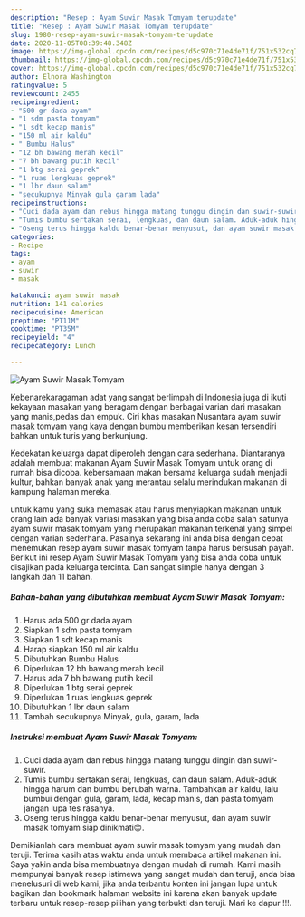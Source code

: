 ```yaml
---
description: "Resep : Ayam Suwir Masak Tomyam terupdate"
title: "Resep : Ayam Suwir Masak Tomyam terupdate"
slug: 1980-resep-ayam-suwir-masak-tomyam-terupdate
date: 2020-11-05T08:39:48.348Z
image: https://img-global.cpcdn.com/recipes/d5c970c71e4de71f/751x532cq70/ayam-suwir-masak-tomyam-foto-resep-utama.jpg
thumbnail: https://img-global.cpcdn.com/recipes/d5c970c71e4de71f/751x532cq70/ayam-suwir-masak-tomyam-foto-resep-utama.jpg
cover: https://img-global.cpcdn.com/recipes/d5c970c71e4de71f/751x532cq70/ayam-suwir-masak-tomyam-foto-resep-utama.jpg
author: Elnora Washington
ratingvalue: 5
reviewcount: 2455
recipeingredient:
- "500 gr dada ayam"
- "1 sdm pasta tomyam"
- "1 sdt kecap manis"
- "150 ml air kaldu"
- " Bumbu Halus"
- "12 bh bawang merah kecil"
- "7 bh bawang putih kecil"
- "1 btg serai geprek"
- "1 ruas lengkuas geprek"
- "1 lbr daun salam"
- "secukupnya Minyak gula garam lada"
recipeinstructions:
- "Cuci dada ayam dan rebus hingga matang tunggu dingin dan suwir-suwir."
- "Tumis bumbu sertakan serai, lengkuas, dan daun salam. Aduk-aduk hingga harum dan bumbu berubah warna. Tambahkan air kaldu, lalu bumbui dengan gula, garam, lada, kecap manis, dan pasta tomyam jangan lupa tes rasanya."
- "Oseng terus hingga kaldu benar-benar menyusut, dan ayam suwir masak tomyam siap dinikmati😊."
categories:
- Recipe
tags:
- ayam
- suwir
- masak

katakunci: ayam suwir masak 
nutrition: 141 calories
recipecuisine: American
preptime: "PT11M"
cooktime: "PT35M"
recipeyield: "4"
recipecategory: Lunch

---
```



![Ayam Suwir Masak Tomyam](https://img-global.cpcdn.com/recipes/d5c970c71e4de71f/751x532cq70/ayam-suwir-masak-tomyam-foto-resep-utama.jpg)

Kebenarekaragaman adat yang sangat berlimpah di Indonesia juga di ikuti kekayaan masakan yang beragam dengan berbagai varian dari masakan yang manis,pedas dan empuk. Ciri khas masakan Nusantara ayam suwir masak tomyam yang kaya dengan bumbu memberikan kesan tersendiri bahkan untuk turis yang berkunjung.


Kedekatan keluarga dapat diperoleh dengan cara sederhana. Diantaranya adalah membuat makanan Ayam Suwir Masak Tomyam untuk orang di rumah bisa dicoba. kebersamaan makan bersama keluarga sudah menjadi kultur, bahkan banyak anak yang merantau selalu merindukan makanan di kampung halaman mereka.



untuk kamu yang suka memasak atau harus menyiapkan makanan untuk orang lain ada banyak variasi masakan yang bisa anda coba salah satunya ayam suwir masak tomyam yang merupakan makanan terkenal yang simpel dengan varian sederhana. Pasalnya sekarang ini anda bisa dengan cepat menemukan resep ayam suwir masak tomyam tanpa harus bersusah payah.
Berikut ini resep Ayam Suwir Masak Tomyam yang bisa anda coba untuk disajikan pada keluarga tercinta. Dan sangat simple hanya dengan 3 langkah dan 11 bahan.


<!--inarticleads1-->

##### Bahan-bahan yang dibutuhkan membuat Ayam Suwir Masak Tomyam:

1. Harus ada 500 gr dada ayam
1. Siapkan 1 sdm pasta tomyam
1. Siapkan 1 sdt kecap manis
1. Harap siapkan 150 ml air kaldu
1. Dibutuhkan  Bumbu Halus
1. Diperlukan 12 bh bawang merah kecil
1. Harus ada 7 bh bawang putih kecil
1. Diperlukan 1 btg serai geprek
1. Diperlukan 1 ruas lengkuas geprek
1. Dibutuhkan 1 lbr daun salam
1. Tambah secukupnya Minyak, gula, garam, lada




<!--inarticleads2-->

##### Instruksi membuat  Ayam Suwir Masak Tomyam:

1. Cuci dada ayam dan rebus hingga matang tunggu dingin dan suwir-suwir.
1. Tumis bumbu sertakan serai, lengkuas, dan daun salam. Aduk-aduk hingga harum dan bumbu berubah warna. Tambahkan air kaldu, lalu bumbui dengan gula, garam, lada, kecap manis, dan pasta tomyam jangan lupa tes rasanya.
1. Oseng terus hingga kaldu benar-benar menyusut, dan ayam suwir masak tomyam siap dinikmati😊.




Demikianlah cara membuat ayam suwir masak tomyam yang mudah dan teruji. Terima kasih atas waktu anda untuk membaca artikel makanan ini. Saya yakin anda bisa membuatnya dengan mudah di rumah. Kami masih mempunyai banyak resep istimewa yang sangat mudah dan teruji, anda bisa menelusuri di web kami, jika anda terbantu konten ini jangan lupa untuk bagikan dan bookmark halaman website ini karena akan banyak update terbaru untuk resep-resep pilihan yang terbukti dan teruji. Mari ke dapur !!!. 
